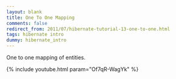 ```yaml
---           
layout: blank
title: One To One Mapping
comments: false
redirect_from: 2011/07/hibernate-tutorial-13-one-to-one.html
tags: hibernate intro
dummy: hibernate_intro
---
```


One to one mapping of entities.

{% include youtube.html param="Of7qR-WagYk" %}